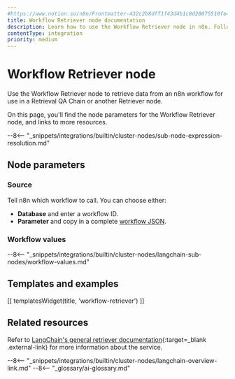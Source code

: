 ```yaml
---
#https://www.notion.so/n8n/Frontmatter-432c2b8dff1f43d4b1c8d20075510fe4
title: Workflow Retriever node documentation
description: Learn how to use the Workflow Retriever node in n8n. Follow technical documentation to integrate Workflow Retriever node into your workflows.
contentType: integration
priority: medium
---
```


# Workflow Retriever node

Use the Workflow Retriever node to retrieve data from an n8n workflow for use in a Retrieval QA Chain or another Retriever node.

On this page, you'll find the node parameters for the Workflow Retriever node, and links to more resources.

--8<-- "_snippets/integrations/builtin/cluster-nodes/sub-node-expression-resolution.md"

## Node parameters

### Source

Tell n8n which workflow to call. You can choose either:

* **Database** and enter a workflow ID.
* **Parameter** and copy in a complete [workflow JSON](/workflows/export-import/).

### Workflow values

--8<-- "_snippets/integrations/builtin/cluster-nodes/langchain-sub-nodes/workflow-values.md"

## Templates and examples

<!-- see https://www.notion.so/n8n/Pull-in-templates-for-the-integrations-pages-37c716837b804d30a33b47475f6e3780 -->
[[ templatesWidget(title, 'workflow-retriever') ]]

## Related resources

Refer to [LangChain's general retriever documentation](https://js.langchain.com/docs/modules/data_connection/retrievers/){:target=_blank .external-link} for more information about the service.

--8<-- "_snippets/integrations/builtin/cluster-nodes/langchain-overview-link.md"
--8<-- "_glossary/ai-glossary.md"
